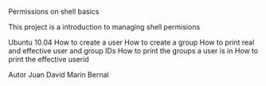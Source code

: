 
Permissions on shell basics

This project is a introduction to managing shell permisions

Ubuntu 10.04
How to create a user
How to create a group
How to print real and effective user and group IDs
How to print the groups a user is in
How to print the effective userid


Autor
Juan David Marin Bernal